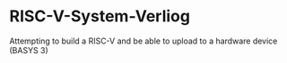 # RISC-V-System-Verliog
Attempting to build a RISC-V and be able to upload to a hardware device (BASYS 3)
